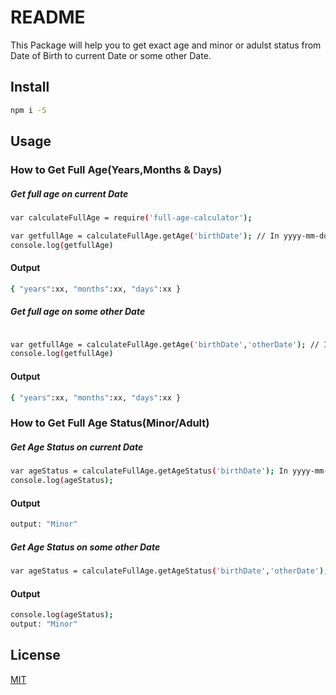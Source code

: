 # README #

This Package will help you to get exact age and minor or adulst status from Date of Birth to current Date or some other Date.


## Install

```bash
npm i -S 
```

## Usage ##
### How to Get Full Age(Years,Months & Days) ###
##### Get full age on current Date ##### 
```bash
var calculateFullAge = require('full-age-calculator');

var getfullAge = calculateFullAge.getAge('birthDate'); // In yyyy-mm-dd format. example: 1998-12-25
console.log(getfullAge)
```
#### Output ####
```bash
{ "years":xx, "months":xx, "days":xx }
```

##### Get full age on some other Date ##### 
```bash

var getfullAge = calculateFullAge.getAge('birthDate','otherDate'); // In yyyy-mm-dd format. Example: 1999-12-25
console.log(getfullAge)
```
#### Output ####
```bash
{ "years":xx, "months":xx, "days":xx }
```


### How to Get Full Age Status(Minor/Adult) ###
##### Get Age Status on current Date ##### 
```bash
var ageStatus = calculateFullAge.getAgeStatus('birthDate'); In yyyy-mm-dd format. Example: 1999-12-25
console.log(ageStatus); 
```
#### Output ####
```bash
output: "Minor"
```
##### Get Age Status on some other Date ##### 
```bash
var ageStatus = calculateFullAge.getAgeStatus('birthDate','otherDate'); In yyyy-mm-dd format. example: 1998-12-25
```
#### Output ####
```bash
console.log(ageStatus); 
output: "Minor"
```


## License

[MIT]()


[npm-url]: https://npmjs.org/package/full-age-calculator

